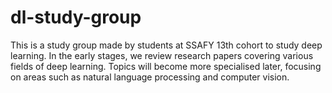 # dl-study-group
This is a study group made by students at SSAFY 13th cohort to study deep learning. In the early stages, we review research papers covering various fields of deep learning. Topics will become more specialised later, focusing on areas such as natural language processing and computer vision.
